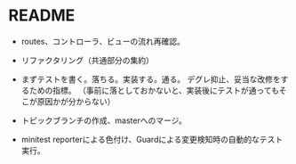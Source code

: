 # README

* routes、コントローラ、ビューの流れ再確認。

* リファクタリング（共通部分の集約）

* まずテストを書く。落ちる。実装する。通る。
デグレ抑止、妥当な改修をするための指標。
（事前に落としておかないと、実装後にテストが通ってもそこが原因かが分からない）

* トピックブランチの作成、masterへのマージ。

* minitest reporterによる色付け、Guardによる変更検知時の自動的なテスト実行。
